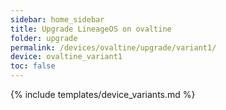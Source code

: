 ```yaml
---
sidebar: home_sidebar
title: Upgrade LineageOS on ovaltine
folder: upgrade
permalink: /devices/ovaltine/upgrade/variant1/
device: ovaltine_variant1
toc: false
---
```

{% include templates/device_variants.md %}
